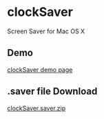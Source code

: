 # clockSaver

Screen Saver for Mac OS X

## Demo

[clockSaver demo page](http://saucer-jp.github.io/clockSaver/demo/)

## .saver file Download

[clockSaver.saver.zip](https://github.com/saucer-jp/clockSaver/blob/master/products/clockSaver.saver.zip?raw=true)
